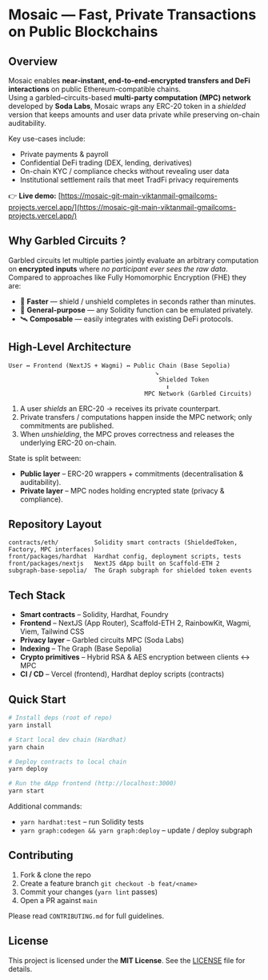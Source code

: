 # Mosaic — Fast, Private Transactions on Public Blockchains

## Overview
Mosaic enables **near-instant, end-to-end-encrypted transfers and DeFi interactions** on public Ethereum-compatible chains.  
Using a garbled–circuits-based **multi-party computation (MPC) network** developed by **Soda Labs**, Mosaic wraps any ERC-20 token in a *shielded* version that keeps amounts and user data private while preserving on-chain auditability.

Key use-cases include:
- Private payments & payroll
- Confidential DeFi trading (DEX, lending, derivatives)
- On-chain KYC / compliance checks without revealing user data
- Institutional settlement rails that meet TradFi privacy requirements

👉 **Live demo:** [https://mosaic-git-main-viktanmail-gmailcoms-projects.vercel.app/](https://mosaic-git-main-viktanmail-gmailcoms-projects.vercel.app/)

## Why Garbled Circuits ?
Garbled circuits let multiple parties jointly evaluate an arbitrary computation on **encrypted inputs** where *no participant ever sees the raw data*.  
Compared to approaches like Fully Homomorphic Encryption (FHE) they are:
- 💨 **Faster** — shield / unshield completes in seconds rather than minutes.
- 🧩 **General-purpose** — any Solidity function can be emulated privately.
- 🛰 **Composable** — easily integrates with existing DeFi protocols.

## High-Level Architecture
```
User ↔ Frontend (NextJS + Wagmi) ↔ Public Chain (Base Sepolia)
                                         ↘
                                          Shielded Token
                                            ↕
                                      MPC Network (Garbled Circuits)
```
1. A user *shields* an ERC-20 → receives its private counterpart.  
2. Private transfers / computations happen inside the MPC network; only commitments are published.  
3. When *unshielding*, the MPC proves correctness and releases the underlying ERC-20 on-chain.

State is split between:
- **Public layer** – ERC-20 wrappers + commitments (decentralisation & auditability).
- **Private layer** – MPC nodes holding encrypted state (privacy & compliance).

## Repository Layout
```
contracts/eth/          Solidity smart contracts (ShieldedToken, Factory, MPC interfaces)
front/packages/hardhat  Hardhat config, deployment scripts, tests
front/packages/nextjs   NextJS dApp built on Scaffold-ETH 2
subgraph-base-sepolia/  The Graph subgraph for shielded token events
```

## Tech Stack
- **Smart contracts** – Solidity, Hardhat, Foundry
- **Frontend** – NextJS (App Router), Scaffold-ETH 2, RainbowKit, Wagmi, Viem, Tailwind CSS
- **Privacy layer** – Garbled circuits MPC (Soda Labs)
- **Indexing** – The Graph (Base Sepolia)
- **Crypto primitives** – Hybrid RSA & AES encryption between clients ↔ MPC
- **CI / CD** – Vercel (frontend), Hardhat deploy scripts (contracts)

## Quick Start
```bash
# Install deps (root of repo)
yarn install

# Start local dev chain (Hardhat)
yarn chain

# Deploy contracts to local chain
yarn deploy

# Run the dApp frontend (http://localhost:3000)
yarn start
```
Additional commands:
- `yarn hardhat:test` – run Solidity tests
- `yarn graph:codegen && yarn graph:deploy` – update / deploy subgraph

## Contributing
1. Fork & clone the repo  
2. Create a feature branch `git checkout -b feat/<name>`  
3. Commit your changes (`yarn lint` passes)  
4. Open a PR against `main`

Please read `CONTRIBUTING.md` for full guidelines.

## License
This project is licensed under the **MIT License**. See the [LICENSE](LICENSE) file for details.
